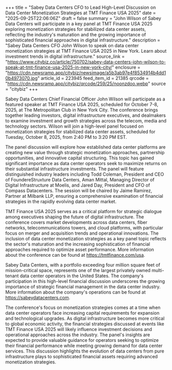 +++
title = "Sabey Data Centers CFO to Lead High-Level Discussion on Data Center Monetization Strategies at TMT Finance USA 2025"
date = "2025-09-25T22:06:06Z"
draft = false
summary = "John Wilson of Sabey Data Centers will participate in a key panel at TMT Finance USA 2025 exploring monetization strategies for stabilized data center assets, reflecting the industry's maturation and the growing importance of sophisticated financial approaches in digital infrastructure."
description = "Sabey Data Centers CFO John Wilson to speak on data center monetization strategies at TMT Finance USA 2025 in New York. Learn about investment trends in digital infrastructure."
source_link = "https://www.citybiz.co/article/750702/sabey-data-centers-john-wilson-to-speak-at-tmt-finance-usa-2025-in-new-york-city/"
enclosure = "https://cdn.newsramp.app/citybiz/newsimage/a5b3ab97e4f8534914b4dd10b4973070.jpg"
article_id = 223945
feed_item_id = 21385
qrcode = "https://cdn.newsramp.app/citybiz/qrcode/259/25/noonzdoo.webp"
source = "citybiz"
+++

<p>Sabey Data Centers Chief Financial Officer John Wilson will participate as a featured speaker at TMT Finance USA 2025, scheduled for October 7-8, 2025, at The Metropolitan Club in New York City. The conference brings together leading investors, digital infrastructure executives, and dealmakers to examine investment and growth strategies across the telecom, media and technology sectors. Wilson will join a high-level panel focused on monetization strategies for stabilized data center assets, scheduled for Tuesday, October 8, 2025, from 2:40 PM to 3:20 PM EST.</p><p>The panel discussion will explore how established data center platforms are creating new value through strategic monetization approaches, partnership opportunities, and innovative capital structuring. This topic has gained significant importance as data center operators seek to maximize returns on their substantial infrastructure investments. The panel will feature distinguished industry leaders including Todd Coleman, President and CEO of FoundereStruxture Data Centers, Aman Mittal, Managing Director of Digital Infrastructure at Moelis, and Jared Day, President and CFO of Compass Datacenters. The session will be chaired by Jaime Ramirez, Partner at Milbank LLP, ensuring a comprehensive examination of financial strategies in the rapidly evolving data center market.</p><p>TMT Finance USA 2025 serves as a critical platform for strategic dialogue among executives shaping the future of digital infrastructure. The conference covers market developments across data centers, fiber networks, telecommunications towers, and cloud platforms, with particular focus on merger and acquisition trends and operational innovations. The inclusion of data center monetization strategies as a key panel topic reflects the sector's maturation and the increasing sophistication of financial approaches required to optimize asset performance. More information about the conference can be found at <a href="https://tmtfinance.com/usa" rel="nofollow" target="_blank">https://tmtfinance.com/usa</a>.</p><p>Sabey Data Centers, with a portfolio exceeding four million square feet of mission-critical space, represents one of the largest privately owned multi-tenant data center operators in the United States. The company's participation in this high-level financial discussion underscores the growing importance of strategic financial management in the data center industry. More information about the company's operations can be found at <a href="https://sabeydatacenters.com" rel="nofollow" target="_blank">https://sabeydatacenters.com</a>.</p><p>The conference's focus on monetization strategies comes at a time when data center operators face increasing capital requirements for expansion and technological upgrades. As digital infrastructure becomes more critical to global economic activity, the financial strategies discussed at events like TMT Finance USA 2025 will likely influence investment decisions and operational approaches across the industry. The panel's insights are expected to provide valuable guidance for operators seeking to optimize their financial performance while meeting growing demand for data center services. This discussion highlights the evolution of data centers from pure infrastructure plays to sophisticated financial assets requiring advanced monetization strategies.</p>